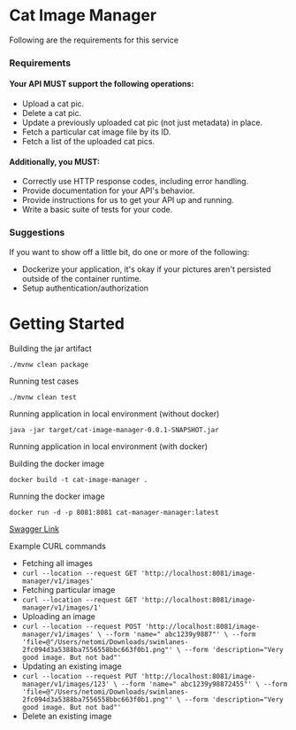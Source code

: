 # Cat Image Manager
Following are the requirements for this service

### Requirements
#### Your API MUST support the following operations:
* Upload a cat pic.
* Delete a cat pic.
* Update a previously uploaded cat pic (not just metadata) in place.
* Fetch a particular cat image file by its ID.
* Fetch a list of the uploaded cat pics.
#### Additionally, you MUST:
* Correctly use HTTP response codes, including error handling.
* Provide documentation for your API's behavior.
* Provide instructions for us to get your API up and running.
* Write a basic suite of tests for your code.

### Suggestions
If you want to show off a little bit, do one or more of the following:
* Dockerize your application, it's okay if your pictures aren't persisted outside of the
container runtime.
* Setup authentication/authorization
# Getting Started

Building the jar artifact

``./mvnw clean package``

Running test cases

``./mvnw clean test``

Running application in local environment (without docker)

``java -jar target/cat-image-manager-0.0.1-SNAPSHOT.jar``

Running application in local environment (with docker)

Building the docker image

``docker build -t cat-image-manager .``

Running the docker image

``docker run -d -p 8081:8081 cat-manager-manager:latest``

[Swagger Link](http://localhost:8081/swagger-ui/)

Example CURL commands

* Fetching all images
* ``
curl --location --request GET 'http://localhost:8081/image-manager/v1/images'
``
* Fetching particular image
* ``
curl --location --request GET 'http://localhost:8081/image-manager/v1/images/1'
``
* Uploading an image
* ``curl --location --request POST 'http://localhost:8081/image-manager/v1/images' \
  --form 'name=" abc1239y9887"' \
  --form 'file=@"/Users/netomi/Downloads/swimlanes-2fc094d3a5388ba7556558bbc663f0b1.png"' \
  --form 'description="Very good image. But not bad"'``
* Updating an existing image
* ``curl --location --request PUT 'http://localhost:8081/image-manager/v1/images/123' \
  --form 'name=" abc1239y98872455"' \
  --form 'file=@"/Users/netomi/Downloads/swimlanes-2fc094d3a5388ba7556558bbc663f0b1.png"' \
  --form 'description="Very good image. But not bad"'``
* Delete an existing image



